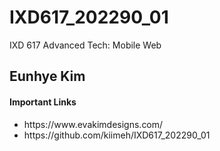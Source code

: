 # IXD617_202290_01
IXD 617 Advanced Tech: Mobile Web


<h2>Eunhye Kim</h2>
<h4>Important Links</h4>
<ul>
  <li>https://www.evakimdesigns.com/ </li>
  <li>https://github.com/kiimeh/IXD617_202290_01</li>
 </ul>
